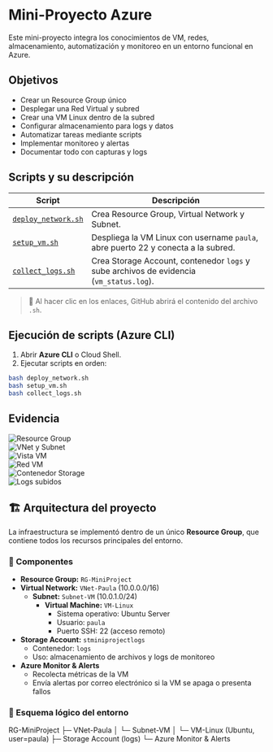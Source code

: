 # Mini-Proyecto Azure

Este mini-proyecto integra los conocimientos de VM, redes, almacenamiento, automatización y monitoreo en un entorno funcional en Azure.

## Objetivos

- Crear un Resource Group único
- Desplegar una Red Virtual y subred
- Crear una VM Linux dentro de la subred
- Configurar almacenamiento para logs y datos
- Automatizar tareas mediante scripts
- Implementar monitoreo y alertas
- Documentar todo con capturas y logs

## Scripts y su descripción

| Script | Descripción |
|--------|------------|
| [`deploy_network.sh`](scripts/deploy_network.sh) | Crea Resource Group, Virtual Network y Subnet. 
| [`setup_vm.sh`](scripts/setup_vm.sh) | Despliega la VM Linux con username `paula`, abre puerto 22 y conecta a la subred. 
| [`collect_logs.sh`](scripts/collect_logs.sh) | Crea Storage Account, contenedor `logs` y sube archivos de evidencia (`vm_status.log`).

> 🔹 Al hacer clic en los enlaces, GitHub abrirá el contenido del archivo `.sh`.

## Ejecución de scripts (Azure CLI)

1. Abrir **Azure CLI** o Cloud Shell.
2. Ejecutar scripts en orden:

```bash
bash deploy_network.sh
bash setup_vm.sh
bash collect_logs.sh
````
## Evidencia 

![Resource Group](images/resource_group.png)  
![VNet y Subnet](images/vnet_subnet.png)  
![Vista VM](images/vm_overview.png)  
![Red VM](images/vm_networking.png)  
![Contenedor Storage](images/storage_container.png)  
![Logs subidos](images/blob_uploaded.png)

## 🏗️ Arquitectura del proyecto

La infraestructura se implementó dentro de un único **Resource Group**, que contiene todos los recursos principales del entorno.

### 🔹 Componentes

- **Resource Group:** `RG-MiniProject`
- **Virtual Network:** `VNet-Paula` (10.0.0.0/16)
  - **Subnet:** `Subnet-VM` (10.0.1.0/24)
    - **Virtual Machine:** `VM-Linux`
      - Sistema operativo: Ubuntu Server  
      - Usuario: `paula`  
      - Puerto SSH: 22 (acceso remoto)
- **Storage Account:** `stminiprojectlogs`
  - Contenedor: `logs`
  - Uso: almacenamiento de archivos y logs de monitoreo
- **Azure Monitor & Alerts**
  - Recolecta métricas de la VM  
  - Envía alertas por correo electrónico si la VM se apaga o presenta fallos

### 🧩 Esquema lógico del entorno

RG-MiniProject
├─ VNet-Paula
│ └─ Subnet-VM
│ └─ VM-Linux (Ubuntu, user=paula)
├─ Storage Account (logs)
└─ Azure Monitor & Alerts
